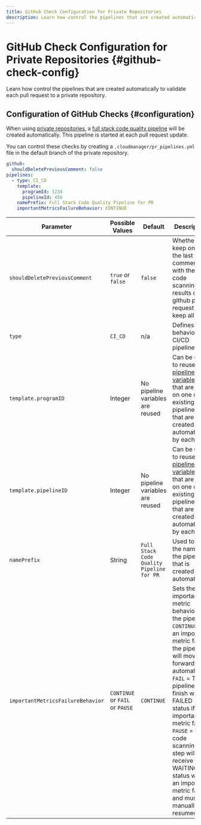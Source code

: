 ```yaml
---
title: GitHub Check Configuration for Private Repositories
description: Learn how control the pipelines that are created automatically to validate each pull request to a private repository.
---
```


# GitHub Check Configuration for Private Repositories {#github-check-config}

Learn how control the pipelines that are created automatically to validate each pull request to a private repository.

## Configuration of GitHub Checks {#configuration}

When using [private repositories,](private-repositories.md#using) a [full stack code quality pipeline](/help/overview/ci-cd-pipelines.md) will be created automatically. This pipeline is started at each pull request update.

You can control these checks by creating a `.cloudmanager/pr_pipelines.yml` file in the default branch of the private repository.

```yaml
github:
  shouldDeletePreviousComment: false
pipelines:
  - type: CI_CD
    template:
      programId: 1234
      pipelineId: 456
    namePrefix: Full Stack Code Quality Pipeline for PR 
    importantMetricsFailureBehavior: CONTINUE
```

|Parameter|Possible Values|Default|Description|
|---|---|---|---|
|`shouldDeletePreviousComment`|`true` or `false`|`false`|Whether to keep only the last comment with the code scanning results on his github pull request or keep all|
|`type`|`CI_CD`|n/a|Defines behavior of a CI/CD pipeline|
|`template.programID`|Integer|No pipeline variables are reused|Can be used to reuse the [pipeline variables](/help/implementing/cloud-manager/configuring-pipelines/pipeline-variables.md) that are set on one of the existing pipelines that are created automatically by each PR.|
|`template.pipelineID`|Integer|No pipeline variables are reused|Can be used to reuse the [pipeline variables](/help/implementing/cloud-manager/configuring-pipelines/pipeline-variables.md) that are set on one of the existing pipelines that are created automatically by each PR.|
|`namePrefix`|String|`Full Stack Code Quality Pipeline for PR`|Used to set the name of the pipeline that is created automatically|
|`importantMetricsFailureBehavior`|`CONTINUE` or `FAIL` or `PAUSE`|`CONTINUE`|Sets the important metric behavior of the pipeline<br>`CONTINUE` = If an important metric fails, the pipeline will move forward automatically<br>`FAIL` = The pipeline will finish with a FAILED status if an important metric fails<br>`PAUSE` = The code scanning step will receive a WAITING status when an important metric fails and must be manually resumed|
